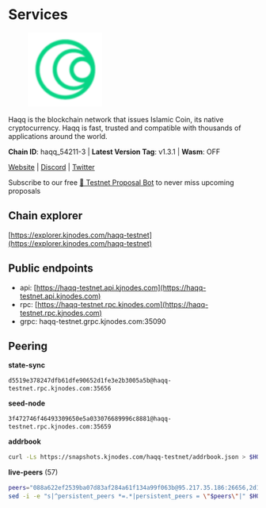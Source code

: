 # Services

<figure><img src="https://raw.githubusercontent.com/kj89/cosmos-images/main/logos/haqq.png" width="150" alt=""><figcaption></figcaption></figure>

Haqq is the blockchain network that issues Islamic Coin,  its native cryptocurrency. Haqq is fast, trusted and  compatible with thousands of applications around the world.

**Chain ID**: haqq_54211-3 | **Latest Version Tag**: v1.3.1 | **Wasm**: OFF

[Website](https://islamiccoin.net) | [Discord](https://discord.gg/hU9MHG5kZq) | [Twitter](https://twitter.com/Islamic_Coin)



Subscribe to our free [🤖 Testnet Proposal Bot](https://t.me/kjnodes_testnet_proposal_bot) to never miss upcoming proposals


## Chain explorer
[https://explorer.kjnodes.com/haqq-testnet](https://explorer.kjnodes.com/haqq-testnet)

## Public endpoints

* api: [https://haqq-testnet.api.kjnodes.com](https://haqq-testnet.api.kjnodes.com)
* rpc: [https://haqq-testnet.rpc.kjnodes.com](https://haqq-testnet.rpc.kjnodes.com)
* grpc: haqq-testnet.grpc.kjnodes.com:35090

## Peering

**state-sync**

```text
d5519e378247dfb61dfe90652d1fe3e2b3005a5b@haqq-testnet.rpc.kjnodes.com:35656
```

**seed-node**

```text
3f472746f46493309650e5a033076689996c8881@haqq-testnet.rpc.kjnodes.com:35659
```

**addrbook**
```bash
curl -Ls https://snapshots.kjnodes.com/haqq-testnet/addrbook.json > $HOME/.haqqd/config/addrbook.json
```

**live-peers** (57)
```bash
peers="088a622ef2539ba07d83af284a61f134a99f063b@95.217.35.186:26656,2d13d679b64e1a574904a140f72815644ec71131@65.21.133.125:30656,d5519e378247dfb61dfe90652d1fe3e2b3005a5b@65.109.68.190:35656,afe8c5af90e2eef4a98bc998366e2e780a927599@65.108.126.46:34656,ccff2d110a06e8a76fd1529200d96316eb077007@65.108.78.116:46656,56158e0f2acf850114e82644afceb565a73b08cc@185.144.99.95:26656,3df5a68b919177179c6dcb0b9c9354fd6bbba1c8@65.109.92.240:20116,230d299006a432b0f44534ca8a19c8c876c0ccb3@85.10.193.246:26656,23ff658b56fbb8bc73372973a34733ff5d79b435@142.132.202.50:11604,90b1d14fc7393c6b6452ecf8b3cdd078a445a238@65.109.112.178:29656,5fff90a628395b951d5fb34c64ae6c304b54d2e5@94.130.137.225:36656,442d3bacb350437b8d9f0f1431e0519b81094100@135.181.62.222:26656,6771e65c1b30cc514faf5943320fdda480fe9124@95.216.39.183:26656,78e3ef8adf819b479acc13a2f92ab5c0fa350aeb@66.45.231.30:11464,927a323649e7dd8d4c75da6e5edaee439652b46f@65.109.92.241:20116,bc777df96c83c0433561c88c541dbbc520928f6c@195.3.221.239:26656,0833039f717227ccd156d156ea772746b8ac6d71@185.225.191.149:26656,16f40215d018c7d657fef0bb5ce2950251d525d2@148.251.51.144:36656,62bf004201a90ce00df6f69390378c3d90f6dd7e@45.83.173.19:26656,23a1176c9911eac442d6d1bf15f92eeabb3981d5@45.83.173.18:26656,45bc6d84ffb3bb725cf78e82205639797c30af67@65.108.199.62:26656,940ee270ea94dfbab38eb931c4561d0a64467911@65.108.132.173:35656,32a8eec046b95e8646ff0810b4596dc7083a0beb@65.108.145.131:26656,a884387139109784cad9193652b82ef20a85d713@38.242.159.148:26656,24e894d4d8a18276acf6051cccf369a1ce69842d@65.108.151.105:26656,f6acd5b058566e59743a35880170c29acaf7a65e@94.130.207.215:35656,99a8389c84625503c2b8d734dfd78035d28e4f15@65.109.30.117:26656,f57fae1bdea281392b563a58978a2d8c0a37725f@95.217.233.234:26656,a6150d39e4725d28a56f41ebf3c6d457c54bd2f1@34.138.250.4:26656,0629018cef2e53288757381ffdc0b84cbb5931cc@95.216.1.249:26656,64a840f6f5344a22a485b2818f9da9a457d42827@95.217.57.232:36656,47a269c3e30f70d8234a2afd8e9055e74129fde0@65.108.129.29:36656,aed7038b96314fcb741168869c66029e6c6a58ef@34.90.39.222:26656,cf5d60d0cdbdeb68caf1993a7422f942d37b56a7@194.163.142.120:35656,1fefb6b75431482502e125a290deba1e7e539d4e@135.181.148.11:26656,3aa105572974d7ac50ddb991b280b7db2b18af05@3.76.73.15:26656,4b16ca9feab01e33412067955b36285d5a73be81@135.181.29.25:26656,cf0fd9aeb45059adbfa9eb99352dd67b85b86072@65.109.106.91:21656,df69ab02ae8f6f1796d8e198733fb3c4b7f6d116@65.109.88.145:35656,001eb7a3a03dc11539541737262c4ddc84dec283@91.195.101.98:26656,eb503dddcc41ba801c646d63cc762de4e9c43aa4@35.228.23.164:26656,8c1ccf59f2a67713041579328097eb6b3e4e66e6@46.38.232.86:11656,2b9a004caee764540cc6851a1ffdd13276dc5bba@18.185.24.167:26656,59af99085c961a6a5c8dc4bc8b3abffda16ddccb@135.181.38.62:26656,f1b1df46afd4c9d4f66051437078c0b85bc6b67b@65.108.206.118:61056,849d98423e3f757233bef91d7b80937329d7684f@162.19.131.173:26656,29731457774b61da8186b9c764e8f7c1e2465e3e@142.93.36.176:26656,ed145a35b436878c1f1c10634bd18600f3696e17@95.217.181.142:26656,c1daefce01efd7ab1c10bd503d386d08cf03c573@78.47.51.242:26656,88b8b733d8b96e9a518c1a8bea4dbc5bf896026e@5.161.156.183:26656,022360b6d3bbae324b0cca90f80f6322576e2b42@23.88.70.109:12656,0d5a3f0be2d61efe4151fe58c94d6e5299210e8d@65.109.12.191:26656,fae901a5a0bf51b9d356154e090381e2843d0aa5@65.109.107.172:26656,90b40d2b773090b82aa7788c2d1937e4fd6d2dc0@65.108.231.124:19656,ee4db669ed2ff87cb2a47f848fa061517eb47737@161.97.151.46:26656,5b2ee53c742ce5d392b93c8f193f489a4f13f685@5.189.186.222:26656,ba56c564a5430632e59e2b08fc348735bc56b32f@154.12.232.140:26656"
sed -i -e "s|^persistent_peers *=.*|persistent_peers = \"$peers\"|" $HOME/.haqqd/config/config.toml
```
